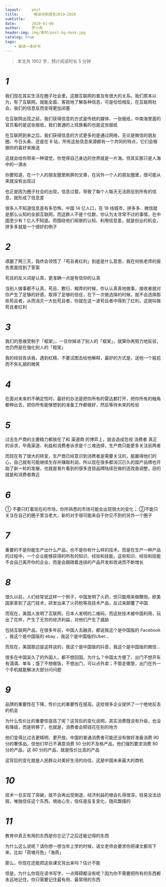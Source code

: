 ```yaml
---
layout:     post
title:     	 解读何帆报告2019~2020
subtitle:   
date:       2020-01-06
author:     罗小布
header-img: img/素材/post-bg-desk.jpg
catalog: true
tags:
	- 解读一本好书
---
```


> 本文共 1902 字，预计阅读时长 5 分钟

# *1*
我们现在其实生活在圈子社会里。这跟互联网的普及有很大的关系。我们原本以为，有了互联网，就能全面、客观地了解各种信息，可是恰恰相反，在互联网社会，我们的信息反而变得更加闭塞

在互联网出现之前，我们获得信息的方式是传统的媒体、一张报纸，中南海里面的官员看的是这张报纸，我们普通的上班族看的也是这张报纸

在互联网到来之后，我们获得信息的方式更多的是通过网络，无论是微信的朋友圈、今日头条、还是在 B 站，所有这些信息来源都有一个共同的特点，它们会根据你的喜好来推送

这就会给你带来一种错觉，你觉得自己身边的世界就是一片海，但其实那只是人海中的一滴水

你要知道，在一个人的朋友圈里刷屏的文章，在另外一个人的朋友圈里，很可能从来就没有出现过

也正是因为圈子社会的出现，信息过载，导致了每个人每天无法顾忌到所有的信息，就形成了信息差

很多人不知道信息差有多恐怖，中国 14 亿人口，在 18 线城市，拼多多、微信就是那么认知的全部互联网，而这群人不是个位数，你认为太寻常不过的事情，在中国至少有 1 亿人不知道。而围绕他们局限的认知，利用信息差，就是创业的机会，拼多多就是一个很好的例子
# *2*
琢磨了两三天，我终会领悟了「苟且者红利」到底是什么意思，我在何帆老师的报告里面找到了答案

苟且的反义词是认真，更准确一点是有信仰的认真

当别人做事都不认真，苟且、敷衍、糊弄的时候，你认认真真地做事，接收者就对你产生了足够的好感，取得了足够的信任，在下一次做选择的时候，就不会选择那些苟且者，从而消灭一大批苟且者，你就在这一波苟且者中得到了红利，这就叫做苟且者红利
# *3*
我们的思维受制于「框架」，一旦你掉进了别人的「框架」，就算你再努力地反驳，也仍然是在强化别人的「框架」

我的经验告诉我，遇到杠精，不要试图去给他解释，最好的方式是，送他一个尴尬而不失礼貌的微笑
# *4*
在面对未来的不确定性时，最好的办法是把你所有的雷达都打开，把你所有的触角都伸出去，把你所有能够想到的准备工作都做好，然后等待未来的检验
# *5*
过去生产商的主要精力都放在了和 渠道商 的博弈上，就会造成忽视 消费者 真正的诉求，毕竟渠道、利益和消费者诉求是个三难选择，生产商只能更多关注前两者

而现在有了很大的转变，生产商已经意识到消费者是需要关注的，能赢得他们的心，自己就有可能继续生存并赚取利润，所以现在很多都消沉已久的国产品牌也开始了新一轮的发展，也就是普片看到的很多连锁品牌陆续在做的连改直调整，目的就是和消费者靠近
# *6*
① 不要只盯着现在的市场，你所熟悉的市场可能会出现很大的变化；
②不能只关注在自己的圈子里当老大，新的对手很可能来自于你见不到的另外一个圈子
# *7*
重要的不是你能生产出什么产品，也不是你有什么样的技术，而是在生产一种产品的过程中，一个企业能够获得的所有的知识、经验和技能，这些知识、经验和技能不会自己离开你的企业，而是会跟随着连续的产品开发和改进而不断增长
# *8*
很久以前，人们经常说这样一个例子，中国发明了火药，但只能用来做鞭炮，欧美国家拿到了这门技术，研发出来了火药枪等高技术产品，反过来颠覆了中国

而现在，美国人发明了互联网，日本人发明的二维码，而这些技术被中国利用，玩出了花样，产生了无穷的经济利益，对他们产生了威胁

包括互联网产品，在很多年前，中国人去融资，都说我这个是中国版的 Facebook ，我这个是中国版的 ebay ，我这个是中国版的Uber…

而现在，美国那边是这样说的，我这个是中国版的抖音，我这个是中国版的微信…

很多在中国呆久了的外国人，都不想回国，为什么？中国太方便了，出门不想开车有滴滴、单车；饿了不想做饭，不想出门，可以点外卖；不管走哪里，出门在外一个手机就能解决大部分问问题
# *9*
品牌的重要性在下降，性价比的重要性在提高，这给很多企业提供了一个绝地反击的机会

为什么性价比的重要性提高了呢？这背后的变化说明，其实消费既没有升级，也没有降级，而是转移了，也就是，消费者会把钱花在别的地方

他们变得比过去更精明、更开放。中国的普通消费者可能还没有做好准备消费 90 分的奢侈品，但他们早已不满意消费 50 分的不及格产品，他们强烈要求消费 80 分的产品，这 80 分的产品，就是性价比高的产品

这背后的变化就是人民群众对美好生活的向往，这是中国未来最大的商机
# *10*
技术一旦实现了突破，就不会再出现倒退，经济利益的根会扎得很深，轻易没法动摇，唯独信任这个东西，境由心生，信任是反复变化，随风飘摆的
# *11*
教育中真正有用的东西是你忘记了之后还能记得的东西

为什么这么说呢？请你想一想当年上学的时候，语文老师会要求你把课文都背下来，比如「荷塘月色」「海燕」

那么，你现在还能把这些课文背出来吗？估计不能

但是，为什么你现在读书写字，一点障碍都没有呢？因为你不需要把所有的东西都永远地记住，你只需要记住最有用、最常用的东西